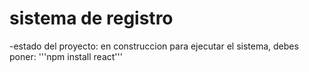 <h1>sistema de registro</h1>

-estado del proyecto: en construccion 
para ejecutar el sistema, debes poner:
'''npm install react'''
